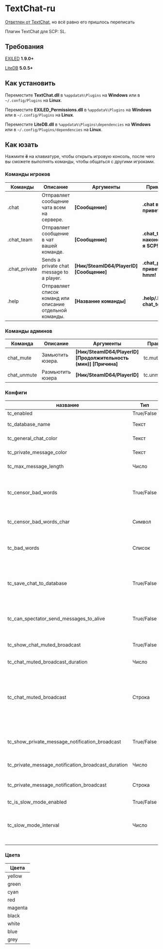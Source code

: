 # TextChat-ru
[Ответлен от TextChat](https://github.com/iopietro/TextChat), но всё равно его пришлось переписать 

Плагин TextChat для SCP: SL.

## Требования
[EXILED](https://github.com/galaxy119/EXILED) **1.9.0+**

[LiteDB](https://github.com/mbdavid/LiteDB) **5.0.5+**

## Как установить
Переместите **TextChat.dll** в `%appdata%\Plugins` на **Windows** или в `~/.config/Plugins` на **Linux**.

Переместите **EXILED_Permissions.dll** в `%appdata%\Plugins` на **Windows** или в `~/.config/Plugins` на **Linux**.

Переместите **LiteDB.dll** в `%appdata%\Plugins\dependencies` на **Windows** или в `~/.config/Plugins/dependencies` на **Linux**.

## Как юзать
Нажмите **ё** на клавиатуре, чтобы открыть игровую консоль, после чего вы сможете выполнять команды, чтобы общаться с другими игроками.

### Команды игроков
| Команды | Описание | Аргументы | Примеры |
| --- | --- | --- | --- |
| .chat | Отправляет сообщение чата всем на сервере. | **[Сообщение]** | **.chat всем привет!** |
| .chat_team | Отправляет сообщение в чат вашей команде. | **[Сообщение]** | **.chat_team наконец-то я SCP!** |
| .chat_private | Sends a private chat message to a player. | **[Ник/SteamID64/PlayerID] [Сообщение]** | **.chat_private привет, hmm!** | 
| .help | Отправляет список команд или описание отдельной команды. | **[Название команды]** | **.help/.help chat_team** |


### Команды админов
| Команда | Описание | Аргументы | Права | Примеры |
| --- | --- | --- | --- | --- |
| chat_mute | Замьютить юзера. | **[Ник/SteamID64/PlayerID] [Продолжительность (мин)] [Причина]** | tc.mute | **chat_mute hmm 600 Спам** |
| chat_unmute | Размьютить юзера | **[Ник/SteamID64/PlayerID]** | tc.unmute | **chat_unmute hmm** |

### Конфиги
| название | Тип | По дефолту | Описание |
| --- | --- | --- | --- |
| tc_enabled | True/False | True | Вкл/выкл плагин. |
| tc_database_name | Текст | TextChat | Название базы данных в LiteDB. |
| tc_general_chat_color | Текст | cyan | Цвет глобального чата. |
| tc_private_message_color | Текст | magenta | Цвет личных сообщений. |
| tc_max_message_length | Число | 75 | Максимальная длина сообщения. |
| tc_censor_bad_words | True/False | False | Если включено, то каждое сообщение будет подвергаться цензуре, выбирая слова из списка плохих слов. |
| tc_censor_bad_words_char | Символ | * | Символ, используемый для цензуры сообщений. |
| tc_bad_words | Список | null | Список слов, которые будут подвергаться цензуре в каждом сообщении. |
| tc_save_chat_to_database | True/False | True | Если включено, каждое сообщение, отправленное игроками, будет сохранено в базе данных. |
| tc_can_spectator_send_messages_to_alive | True/False | False | Если включено, зрители смогут отправлять сообщения живым игрокам. |
| tc_show_chat_muted_broadcast | True/False | True | Если включено, то замьюченый юзер узнает о мьюте. |
| tc_chat_muted_broadcast_duration | Число | 10 | Длительность Сообщения |
| tc_chat_muted_broadcast | Строка | <color=red>Вы были отключены от чата на {0} минут, причина: {1}</color> | Сообщение(bc), которое будет показано замьюченому юзеру ({0} и {1} являются местозаполнителями для продолжительности и причины мьюта). |
| tc_show_private_message_notification_broadcast | True/False | True | Если включено, bc будет отправляться игрокам, которые получают личные сообщения. |
| tc_private_message_notification_broadcast_duration | Число | 6 | 	Длительность bc личного сообщения. |
| tc_private_message_notification_broadcast | Строка | Вы получили личное сообщение! | bc, которое будет показано уведомленному игроку. |
| tc_is_slow_mode_enabled | True/False | True | Включить слоумод? |
| tc_slow_mode_interval | Число | 1 | Количество секунд, которое должно пройти, прежде чем игрок сможет отправить другое сообщение. |

### Цвета
| Цвета |
| --- |
| yellow |
| green |
| cyan |
| red |
| magenta |
| black |
| white |
| blue |
| grey |

